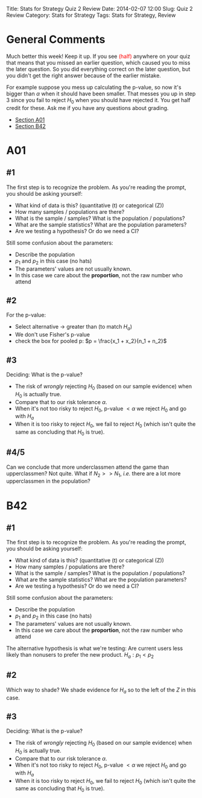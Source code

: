 Title: Stats for Strategy Quiz 2 Review
Date: 2014-02-07 12:00
Slug: Quiz 2 Review
Category: Stats for Strategy
Tags: Stats for Strategy, Review

# General Comments

Much better this week! Keep it up. If you see <font color='red'>(half)</font> anywhere on your quiz that means that you missed an earlier question, which caused you to miss the later question. So you did everything correct on the later question, but you didn't get the right answer because of the earlier mistake.

For example suppose you mess up calculating the p-value, so now it's bigger than $\alpha$ when it should have been smaller. That messes you up in step 3 since you fail to reject $H_0$ when you should have rejected it. You get half credit for these. Ask me if you have any questions about grading.

- [Section A01](#sectionA01)
- [Section B42](#sectionB42)

# A01<a name="sectionA01"></a>

## #1

The first step is to recognize the problem. As you're reading the prompt, you should be asking yourself:

- What kind of data is this? (quantitative (t) or categorical (Z))
- How many samples / populations are there?
- What is the sample / samples? What is the population / populations?
- What are the sample statistics? What are the population parameters?
- Are we testing a hypothesis? Or do we need a CI?

Still some confusion about the parameters:

- Describe the population
- $p_1$ and $p_2$ in this case (no hats)
- The parameters' values are not usually known.
- In this case we care about the **proportion**, not the raw number who attend

## #2

For the p-value:

- Select alternative -> greater than (to match $H_a$)
- We don't use Fisher's p-value
- check the box for pooled p: $p = \frac{x_1 + x_2}{n_1 + n_2}$

## #3

Deciding: What is the p-value?

- The risk of *wrongly* rejecting $H_0$ (based on our sample evidence) when $H_0$ is actually true.
- Compare that to our risk tolerance $\alpha$.
- When it's not too risky to reject $H_0$, p-value $< \alpha$ we reject $H_0$ and go with $H_a$
- When it is too risky to reject $H_0$, we fail to reject $H_0$ (which isn't quite the same as concluding that $H_0$ is true).

## #4/5

Can we conclude that more underclassmen attend the game than upperclassmen? Not quite. What if $N_2 >> N_1$, *i.e.* there are a lot more upperclassmen in the population?

# B42<a name="sectionB42"></a>

## #1
The first step is to recognize the problem. As you're reading the prompt, you should be asking yourself:

- What kind of data is this? (quantitative (t) or categorical (Z))
- How many samples / populations are there?
- What is the sample / samples? What is the population / populations?
- What are the sample statistics? What are the population parameters?
- Are we testing a hypothesis? Or do we need a CI?

Still some confusion about the parameters:

- Describe the population
- $p_1$ and $p_2$ in this case (no hats)
- The parameters' values are not usually known.
- In this case we care about the **proportion**, not the raw number who attend

The alternative hypothesis is what we're testing: Are current users less likely than nonusers to prefer the new product. $H_a: p_1 < p_2$

## #2

Which way to shade? We shade evidence for $H_a$ so to the left of the $Z$ in this case.

## #3

Deciding: What is the p-value?

- The risk of *wrongly* rejecting $H_0$ (based on our sample evidence) when $H_0$ is actually true.
- Compare that to our risk tolerance $\alpha$.
- When it's not too risky to reject $H_0$, p-value $< \alpha$ we reject $H_0$ and go with $H_a$
- When it is too risky to reject $H_0$, we fail to reject $H_0$ (which isn't quite the same as concluding that $H_0$ is true).
